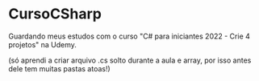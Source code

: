 # CursoCSharp
 Guardando meus estudos com o curso "C# para iniciantes 2022 - Crie 4 projetos" na Udemy.

(só aprendi a criar arquivo .cs solto durante a aula e array, por isso antes dele tem muitas pastas atoas!)
